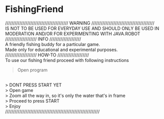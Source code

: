 # FishingFriend
//////////////////////////////////////// WARNING ////////////////////////////////////////
<br />
IS NOT TO BE USED FOR EVERYDAY USE AND SHOULD ONLY BE USED IN MODERATION AND/OR FOR EXPERIMENTING WITH JAVA.ROBOT
<br />
//////////////////// INFO ////////////////////
<br />
A friendly fishing buddy for a particular game.
<br />
Made only for educational and experimental purposes.
<br />
//////////////////// HOW-TO ////////////////////
<br />
To use our fishing friend proceed with following instructions
<br />
> Open program
<br />
> DONT PRESS START YET
<br />
> Open game
<br />
> Zoom all the way in, so it's only the water that's in frame
<br />
> Proceed to press START
<br />
> Enjoy
<br />
////////////////////////////////////////////////////////////
<br />
